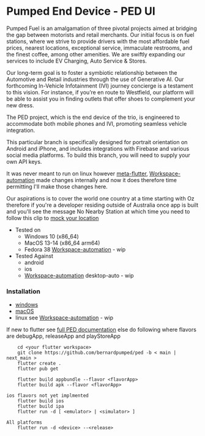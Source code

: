 # Pumped End Device - PED UI

Pumped Fuel is an amalgamation of three pivotal projects aimed at bridging the gap between motorists and retail merchants. Our initial focus is on fuel stations,
where we strive to provide drivers with the most affordable fuel prices, nearest locations, exceptional service, immaculate restrooms, and the finest coffee,
among other amenities. We are swiftly expanding our services to include EV Charging, Auto Service & Stores.

Our long-term goal is to foster a symbiotic relationship between the Automotive and Retail industries through the use of Generative AI.
Our forthcoming In-Vehicle Infotainment (IVI) journey concierge is a testament to this vision. For instance, if you’re en route to Westfield,
our platform will be able to assist you in finding outlets that offer shoes to complement your new dress.

The PED project, which is the end device of the trio, is engineered to accommodate both mobile phones and IVI, promoting seamless vehicle integration.

This particular branch is specifically designed for portrait orientation on Android and iPhone, and includes integrations with Firebase and various social media platforms.
To build this branch, you will need to supply your own API keys.

It was never meant to run on linux however [meta-flutter](https://github.com/meta-flutter/meta-flutter), [Workspace-automation](https://github.com/meta-flutter/workspace-automation) made changes internally and now it does therefore time permitting I'll make those changes here.

Our aspirations is to cover the world one country at a time starting with Oz therefore if you're a developer residing outside of Australia once app is built and you'll see the message 
No Nearby Station at which time you need to follow this clip to [mock your location](https://ped-recordings.s3.ap-southeast-2.amazonaws.com/iphone15-Sim-NoNearbyStations.mp4)



- Tested on
  - Windows 10 (x86_64)
  - MacOS 13-14 (x86_64 arm64)
  - Fedora 38 [Workspace-automation](https://github.com/meta-flutter/workspace-automation) - wip
- Tested Against
  - android
  - ios
  - [Workspace-automation](https://github.com/meta-flutter/workspace-automation) desktop-auto - wip

### Installation

- [windows](https://docs.flutter.dev/get-started/install/windows)
- [macOS](https://docs.flutter.dev/get-started/install/macos)
- linux see [Workspace-automation](https://github.com/meta-flutter/workspace-automation) - wip

If new to flutter see [full PED documentation](https://github.com/bernardpumped/ped/blob/main/documentation/FULL-README.md) else do following
where flavors are debugApp, releaseApp and playStoreApp

```
    cd <your flutter workspace>
    git clone https://github.com/bernardpumped/ped -b < main | next_main >
    flutter create .
    flutter pub get

    flutter build appbundle --flavor <flavorApp>
    flutter build apk --flavor <flavorApp>

ios flavors not yet implmented
    flutter build ios
    flutter build ipa
    flutter run -d [ <emulator> | <simulator> ]

All platforms
    flutter run -d <device> --<release>
```
